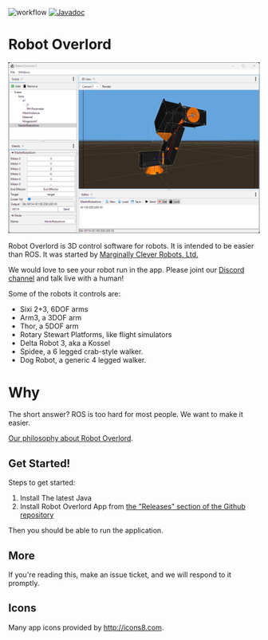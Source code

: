 ![workflow](https://github.com/MarginallyClever/Robot-Overlord-App/actions/workflows/main.yml/badge.svg)
[![Javadoc](https://img.shields.io/badge/JavaDoc-Online-green)](https://marginallyclever.github.io/robot-overlord-app/javadoc/)
# Robot Overlord #
![Preview image](Screenshot_2023-12-23_120520.png)

Robot Overlord is 3D control software for robots.  It is intended to be easier than ROS.  It was started by [Marginally Clever Robots, Ltd.](http://www.marginallyclever.com/)

We would love to see your robot run in the app.  Please joint our [Discord channel](https://discord.gg/Q5TZFmB) and talk live with a human!  

Some of the robots it controls are:

 - Sixi 2+3, 6DOF arms
 - Arm3, a 3DOF arm
 - Thor, a 5DOF arm
 - Rotary Stewart Platforms, like flight simulators
 - Delta Robot 3, aka a Kossel
 - Spidee, a 6 legged crab-style walker.
 - Dog Robot, a generic 4 legged walker.

# Why

The short answer?  ROS is too hard for most people.  We want to make it easier.

[Our philosophy about Robot Overlord](https://github.com/MarginallyClever/Robot-Overlord-App/wiki/Why-Robot-Overlord%3F).

## Get Started!

Steps to get started:

1. Install The latest Java
2. Install Robot Overlord App from [the "Releases" section of the Github repository](https://github.com/MarginallyClever/Robot-Overlord-App/releases)

Then you should be able to run the application.

## More

If you're reading this, make an issue ticket, and we will respond to it promptly.

## Icons

Many app icons provided by http://icons8.com.